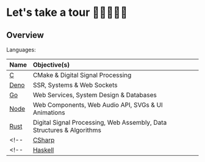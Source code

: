 # Let's take a tour 👨🏿‍💻👋🏿

## Overview

Languages:

|Name|Objective(s)|
|:----|:----|
|[C](https://github.com/hyphenclang)|CMake & Digital Signal Processing|
|[Deno](https://github.com/hyphendeno)|SSR, Systems & Web Sockets|
|[Go](https://github.com/hyphengo)|Web Services, System Design & Databases|
|[Node](https://github.com/hyphennode)|Web Components, Web Audio API, SVGs & UI Animations|
|[Rust](https://github.com/hyphenrust)|Digital Signal Processing, Web Assembly, Data Structures & Algorithms|
<!-- |[CSharp](/organisation/c-sharp/.github/profile/README.md)|.NET & PowerShell| -->
<!-- |[Haskell](/organisation/haskell/.github/profile/README.md)|Parsing Data, Data Structures & Algorithms| -->

<!-- 
- inspiratartion https://github.com/abhisheknaiidu/awesome-github-profile-readme#game-mode-
 -->

